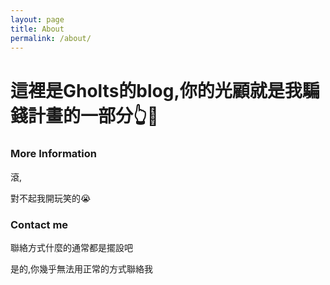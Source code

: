 ```yaml
---
layout: page
title: About
permalink: /about/
---
```


這裡是Gholts的blog,你的光顧就是我騙錢計畫的一部分👆🥸
====

### More Information

滾,  




對不起我開玩笑的😭

### Contact me

聯絡方式什麼的通常都是擺設吧


是的,你幾乎無法用正常的方式聯絡我

